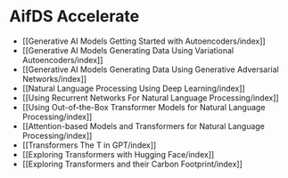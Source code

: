 # AifDS Accelerate

- [[Generative AI Models Getting Started with Autoencoders/index]]
- [[Generative AI Models Generating Data Using Variational Autoencoders/index]]
- [[Generative AI Models Generating Data Using Generative Adversarial Networks/index]]
- [[Natural Language Processing Using Deep Learning/index]]
- [[Using Recurrent Networks For Natural Language Processing/index]]
- [[Using Out-of-the-Box Transformer Models for Natural Language Processing/index]]
- [[Attention-based Models and Transformers for Natural Language Processing/index]]
- [[Transformers The T in GPT/index]]
- [[Exploring Transformers with Hugging Face/index]]
- [[Exploring Transformers and their Carbon Footprint/index]]
